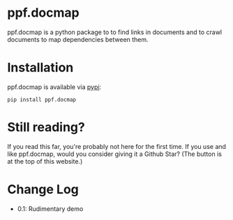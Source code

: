 # ppf.docmap

ppf.docmap is a python package to to find links in documents and to crawl
documents to map dependencies between them.


# Installation

ppf.docmap is available via [pypi](https://pypi.org):

```
pip install ppf.docmap
```

# Still reading?

If you read this far, you're probably not here for the first time. If you
use and like ppf.docmap, would you consider giving it a Github Star? (The
button is at the top of this website.)


# Change Log

* 0.1:      Rudimentary demo
